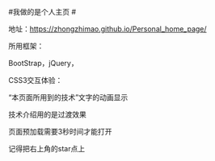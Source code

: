 #我做的是个人主页 #

地址：https://zhongzhimao.github.io/Personal_home_page/

所用框架： 

BootStrap，jQuery， 

CSS3交互体验： 

“本页面所用到的技术”文字的动画显示 

  技术介绍用的是过渡效果 
 
页面预加载需要3秒时间才能打开 

记得把右上角的star点上 

